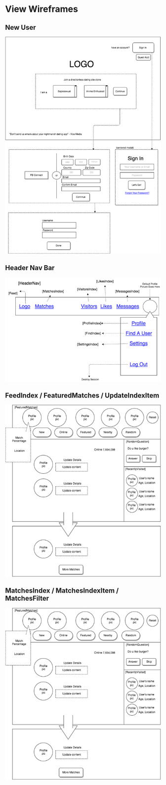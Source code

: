 # View Wireframes

## New User
![new-user]

## Header Nav Bar
![header-nav]

## FeedIndex / FeaturedMatches / UpdateIndexItem
![feed-index]

## MatchesIndex / MatchesIndexItem / MatchesFilter
![matches-index]

[new-user]: ./wireframes/new_user_auth_form.png
[header-nav]: ./wireframes/header_nav.png
[feed-index]: ./wireframes/feed_index.png
[matches-index]: ./wireframes/feed_index.png
